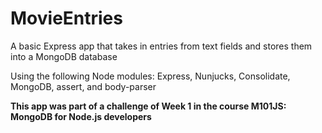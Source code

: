 # MovieEntries
A basic Express app that takes in entries from text fields and stores them into a MongoDB database

Using the following Node modules: Express, Nunjucks, Consolidate, MongoDB, assert, and body-parser

**This app was part of a challenge of Week 1 in the course M101JS: MongoDB for Node.js developers**
